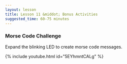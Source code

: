 ```yaml
---
layout: lesson
title: Lesson 11 &middot; Bonus Activities
suggested_time: 60-75 minutes
---
```


### Morse Code Challenge

Expand the blinking LED to create morse code messages.

{% include youtube.html id="5EYhmntCALg" %}

